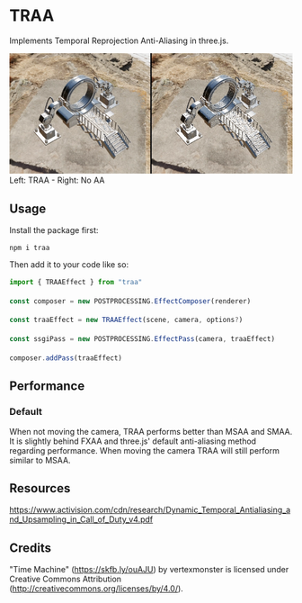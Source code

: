 # TRAA

Implements Temporal Reprojection Anti-Aliasing in three.js.

<img src="image/comparison.webp">
Left: TRAA - Right: No AA

## Usage

Install the package first:

```
npm i traa
```

Then add it to your code like so:

```javascript
import { TRAAEffect } from "traa"

const composer = new POSTPROCESSING.EffectComposer(renderer)

const traaEffect = new TRAAEffect(scene, camera, options?)

const ssgiPass = new POSTPROCESSING.EffectPass(camera, traaEffect)

composer.addPass(traaEffect)
```

## Performance

### Default

When not moving the camera, TRAA performs better than MSAA and SMAA.
It is slightly behind FXAA and three.js' default anti-aliasing method regarding performance.
When moving the camera TRAA will still perform similar to MSAA.

## Resources

https://www.activision.com/cdn/research/Dynamic_Temporal_Antialiasing_and_Upsampling_in_Call_of_Duty_v4.pdf

## Credits

"Time Machine" (https://skfb.ly/ouAJU) by vertexmonster is licensed under Creative Commons Attribution (http://creativecommons.org/licenses/by/4.0/).
